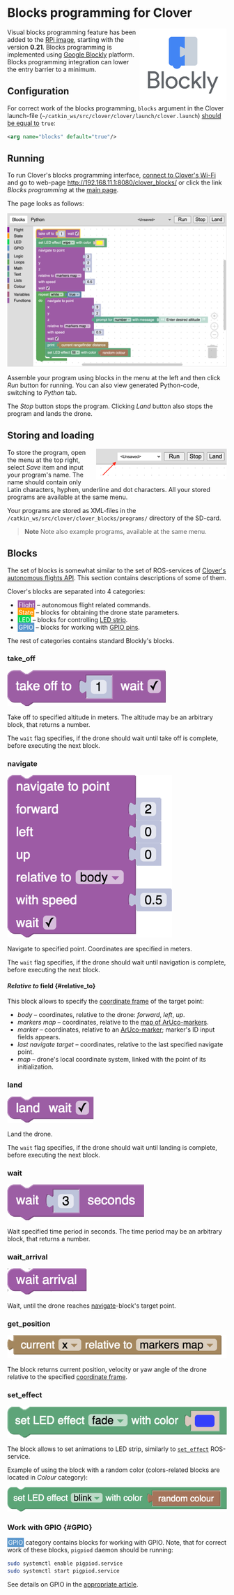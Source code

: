 # Blocks programming for Clover

<img src="../assets/blocks/blockly.svg" width=200 align="right">

Visual blocks programming feature has been added to the [RPi image](image.md), starting with the version **0.21**. Blocks programming is implemented using [Google Blockly](https://developers.google.com/blockly) platform. Blocks programming integration can lower the entry barrier to a minimum.

## Configuration

For correct work of the blocks programming, `blocks` argument in the Clover launch-file (`~/catkin_ws/src/clover/clover/launch/clover.launch`) [should be equal to](cli.md#editing) `true`:

```xml
<arg name="blocks" default="true"/>
```

## Running

To run Clover's blocks programming interface, [connect to Clover's Wi-Fi](wifi.md) and go to web-page http://192.168.11.1:8080/clover_blocks/ or click the link *Blocks programming* at the [main page](wifi.md#web-interface).

The page looks as follows:

<img src="../assets/blocks/blocks.png" width=600 class=center>

Assemble your program using blocks in the menu at the left and then click *Run* button for running. You can also view generated Python-code, switching to *Python* tab.

The *Stop* button stops the program. Clicking *Land* button also stops the program and lands the drone.

## Storing and loading

<img src="../assets/blocks/save.png" width=300 align=right>

To store the program, open the menu at the top right, select *Save* item and input your program's name. The name should contain only Latin characters, hyphen, underline and dot characters. All your stored programs are available at the same menu.

Your programs are stored as XML-files in the `/catkin_ws/src/clover/clover_blocks/programs/` directory of the SD-card.

> **Note** Note also example programs, available at the same menu.

## Blocks

The set of blocks is somewhat similar to the set of ROS-services of [Clover's autonomous flights API](simple_offboard.md). This section contains descriptions of some of them.

Clover's blocks are separated into 4 categories:

* <span style="padding:2px;color:white;background:#9d5ca6">Flight</span> – autonomous flight related commands.
* <span style="padding:2px;color:white;background:#ff9b00">State</span> – blocks for obtaining the drone state parameters.
* <span style="padding:2px;color:white;background:#01d754">LED</span> – blocks for controlling [LED strip](leds.md).
* <span style="padding:2px;color:white;background:#5b97cc">GPIO</span> – blocks for working with [GPIO pins](gpio.md).

The rest of categories contains standard Blockly's blocks.

### take_off

<img src="../assets/blocks/take-off.png" srcset="../assets/blocks/take-off.png 2x">

Take off to specified altitude in meters. The altitude may be an arbitrary block, that returns a number.

The `wait` flag specifies, if the drone should wait until take off is complete, before executing the next block.

### navigate

<img src="../assets/blocks/navigate.png" srcset="../assets/blocks/navigate.png 2x">

Navigate to specified point. Coordinates are specified in meters.

The `wait` flag specifies, if the drone should wait until navigation is complete, before executing the next block.

#### *Relative to* field {#relative_to}

This block allows to specify the [coordinate frame](frames.md) of the target point:

* *body* – coordinates, relative to the drone: *forward*, *left*, *up*.
* *markers map* – coordinates, relative to the [map of ArUco-markers](aruco_map.md).
* *marker* – coordinates, relative to an [ArUco-marker](aruco_marker.md); marker's ID input fields appears.
* *last navigate target* – coordinates, relative to the last specified navigate point.
* *map* – drone's local coordinate system, linked with the point of its initialization.

### land

<img src="../assets/blocks/land.png" srcset="../assets/blocks/land.png 2x">

Land the drone.

The `wait` flag specifies, if the drone should wait until landing is complete, before executing the next block.

### wait

<img src="../assets/blocks/wait.png" srcset="../assets/blocks/wait.png 2x">

Wait specified time period in seconds. The time period may be an arbitrary block, that returns a number.

### wait_arrival

<img src="../assets/blocks/wait-arrival.png" srcset="../assets/blocks/wait-arrival.png 2x">

Wait, until the drone reaches [navigate](#navigate)-block's target point.

### get_position

<img src="../assets/blocks/get-position.png" srcset="../assets/blocks/get-position.png 2x">

The block returns current position, velocity or yaw angle of the drone relative to the specified [coordinate frame](#relative_to).

### set_effect

<img src="../assets/blocks/set-effect.png" srcset="../assets/blocks/set-effect.png 2x">

The block allows to set animations to LED strip, similarly to [`set_effect`](leds.md#set_effect) ROS-service.

Example of using the block with a random color (colors-related blocks are located in *Colour* category):

<img src="../assets/blocks/random-color.png" srcset="../assets/blocks/random-color.png 2x">

### Work with GPIO {#GPIO}

<span style="padding:2px;color:white;background:#5b97cc">GPIO</span> category contains blocks for working with GPIO. Note, that for correct work of these blocks, `pigpiod` daemon should be running:

```bash
sudo systemctl enable pigpiod.service
sudo systemctl start pigpiod.service
```

See details on GPIO in the [appropriate article](gpio.md).
